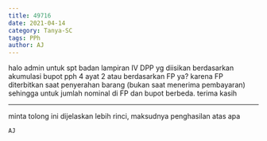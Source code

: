 ```yaml
---
title: 49716
date: 2021-04-14
category: Tanya-SC
tags: PPh
author: AJ
---
```


halo admin untuk spt badan lampiran IV DPP yg diisikan berdasarkan akumulasi bupot pph 4 ayat 2 atau berdasarkan FP ya? karena FP diterbitkan saat penyerahan barang (bukan saat menerima pembayaran) sehingga untuk jumlah nominal di FP dan bupot berbeda. terima kasih

---

minta tolong ini dijelaskan lebih rinci, maksudnya penghasilan atas apa

`AJ`
